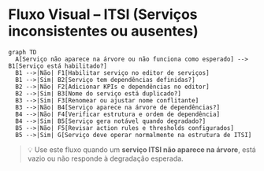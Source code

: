 # Fluxo Visual – ITSI (Serviços inconsistentes ou ausentes)

```mermaid
graph TD
  A[Serviço não aparece na árvore ou não funciona como esperado] --> B1[Serviço está habilitado?]
  B1 -->|Não| F1[Habilitar serviço no editor de serviços]
  B1 -->|Sim| B2[Serviço tem dependências definidas?]
  B2 -->|Não| F2[Adicionar KPIs e dependências no editor]
  B2 -->|Sim| B3[Nome do serviço está duplicado?]
  B3 -->|Sim| F3[Renomear ou ajustar nome conflitante]
  B3 -->|Não| B4[Serviço aparece na árvore de dependências?]
  B4 -->|Não| F4[Verificar estrutura e ordem de dependência]
  B4 -->|Sim| B5[Serviço gera notável quando degradado?]
  B5 -->|Não| F5[Revisar action rules e thresholds configurados]
  B5 -->|Sim| G[Serviço deve operar normalmente na estrutura de ITSI]
```

> 💡 Use este fluxo quando um **serviço ITSI não aparece na árvore**, está vazio ou não responde à degradação esperada.
